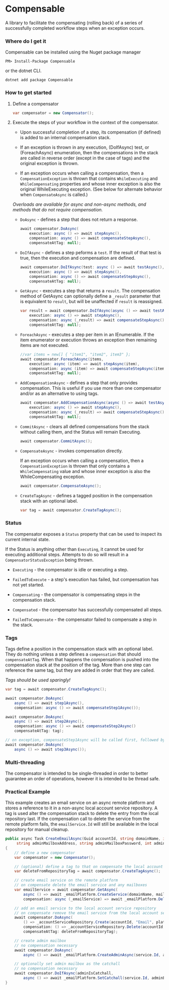 # Compensable

A library to facilitate the compensating (rolling back) of a series of successfully completed workflow steps when an exception occurs.

### Where do I get it

Compensable can be installed using the Nuget package manager 

```
PM> Install-Package Compensable
```

or the dotnet CLI.

```
dotnet add package Compensable
```

### How to get started
1. Define a compensator

   ```csharp
   var compensator = new Compensator();
   ```

2. Execute the steps of your workflow in the context of the compensator.  

   * Upon successful completion of a step, its compensation (if defined) is added to an internal compensation stack.  
   
   * If an exception is thrown in any execution, (DoIfAsync) test, or (ForeachAsync) enumeration, then the compensations in the stack are called in reverse order (except in the case of tags) and the original exception is thrown.  
   
   * If an exception occurs when calling a compensation, then a `CompensationException` is thrown that contains `WhileExecuting` and `WhileCompensating` properties and whose inner exception is also the original WhileExecuting exception.  (See below for alternate behavior when `CompensateAsync` is called.)
   
   _Overloads are available for async and non-async methods, and methods that do not require compensation._

   * `DoAsync` - defines a step that does not return a response.
     
     ```csharp
     await compensator.DoAsync(
         execution: async () => await stepAsync(),
         compensation: async () => await compensateStepAsync(),
         compensateAtTag: null);
     ```

   * `DoIfAsync` - defines a step peforms a `test`.  If the result of that test is true, then the execution and compensation are defined.
     
     ```csharp
     await compensator.DoIfAsync(test: async () => await testAsync(),
         execution: async () => await stepAsync(),
         compensation: async () => await compensateStepAsync(),
         compensateAtTag: null);
     ```

   * `GetAsync` - executes a step that returns a `result`.  The compensation method of GetAsync can optionally define a `_result` parameter that is equivalent to `result`, but will be unaffected if `result` is reassigned.
     
     ```csharp
     var result = await compensator.DoIfAsync(async () => await testAsync(),
         execution: async () => await stepAsync(),
         compensation: async (_result) => await compensateStepAsync(),
         compensateAtTag: null);
     ```

   * `ForeachAsync` - executes a step per item in an IEnumerable<T>.  If the item enumerator or execution throws an exception then remaining items are not executed.

     ```csharp
     //var items = new[] { "item1", "item2", item3" };
     await compensator.ForeachAsync(items,
         execution: async (item) => await stepAsync(item),
         compensation: async (item) => await compensateStepAsync(item),
         compensateAtTag: null);
     ```

   * `AddCompensationAsync` - defines a step that only provides compensation.  This is useful if you use more than one compensator and/or as an alternative to using tags.
     
     ```csharp
     await compensator.AddCompensationAsync(async () => await testAsync(),
         execution: async () => await stepAsync(),
         compensation: async (_result) => await compensateStepAsync(),
         compensateAtTag: null);
     ```

   * `CommitAsync` - clears all defined compensations from the stack without calling them, and the Status will remain Executing.
    
     ```csharp
     await compensator.CommitAsync();
     ```

   * `CompensateAsync` - invokes compensation directly.  
   
     If an exception occurs when calling a compensation, then a `CompensationException` is thrown that only contains a `WhileCompensating` value and whose inner exception is also the WhileCompensating exception.
     
     ```csharp
     await compensator.CompensateAsync();
     ```

   * `CreateTagAsync` - defines a tagged position in the compensation stack with an optional label.

     ```csharp
     var tag = await compensator.CreateTagAsync();
     ```

### Status

The compensator exposes a `Status` property that can be used to inspect its current internal state.  

If the Status is anything other than `Executing`, it cannot be used for executing additional steps.  Attempts to do so will result in a `CompensatorStatusException` being thrown.

   * `Executing` - the compensator is idle or executing a step.

   * `FailedToExecute` - a step's execution has failed, but compensation has not yet started.

   * `Compensating` - the compensator is compensating steps in the compensation stack.

   * `Compensated` - the compensator has successfully compensated all steps.

   * `FailedToCompensate` - the compensator failed to compensate a step in the stack.
  
### Tags

Tags define a position in the compensation stack with an optional label. They do nothing unless a step defines a `compensation` that should `compensateAtTag`.  When that happens the compensation is pushed into the compensation stack at the position of the tag.  More than one step can reference the same tag, but they are added in order that they are called.  

_Tags should be used sparingly!_

   ```csharp
   var tag = await compensator.CreateTagAsync();

   await compensator.DoAsync(
       async () => await step1Async(),
       compensation: async () => await compensateStep1Async());

   await compensator.DoAsync(
       async () => await step2Async(),
       compensation: async () => await compensateStep2Async()
       compensateAtTag: tag);

   // on exception, compensateStep1Async will be called first, followed by compensateStep2Async.
   await compensator.DoAsync(
       async () => await step3Async());
```

### Multi-threading

The compensator is intended to be single-threaded in order to better guarantee an order of operations, however it is intended to be thread safe.

### Practical Example
This example creates an email service on an async remote platform and stores a reference to it in a non-async local account service repository.  A tag is used alter the compensation stack to delete the entry from the local repository last.  If the compensation call to delete the service from the remote platform fails, the `emailService.Id` will still be available in the local repository for manual cleanup.

   ```csharp
   public async Task CreateEmailAsync(Guid accountId, string domainName, int mailboxQuota, int diskQuotaMb, 
        string adminMailboxAddress, string adminMailboxPassword, int adminMailboxDiskQuotaMb, bool adminMailboxIsCatchall)
   {
       // define a new compensator
       var compensator = new Compensator();

       // (optional) define a tag to that on compensate the local account service repository entry will be deleted last
       var deleteFromRepositoryTag = await compensator.CreateTagAsync();

       // create email service on the remote platform
       // on compensate delete the email service and any mailboxes
       var emailService = await compensator.GetAsync(
           async () => await _emailPlatform.CreateService(domainName, mailboxQuota, diskQuota),
           compensation: async (_emailService) => await _emailPlatform.DeleteService(_emailService.Id));

       // add an email service to the local account service repository
       // on compensate remove the email service from the local account service repository at the deleteFromRepositoryTag
       await compensator.DoAsync(
           () => _accountServiceRepository.Create(accountId, "Email", platformId: service.Id),
           compensation: () => _accountServiceRepository.Delete(accountId, "Email"),
           compensateAtTag: deleteFromRepositoryTag);

       // create admin mailbox
       // no compensation necessary
       await compensator.DoAsync(
           async () => await _emailPlatform.CreateAdminAsync(service.Id, adminEmailAddress, adminPassword, adminDiskQuotaMb));

       // optionally set admin mailbox as the catchall
       // no compensation necessary
       await compensator.DoIfAsync(adminIsCatchall,
           async () => await _emailPlatform.SetCatchall(service.Id, adminEmailAddress));
   }
   ```
